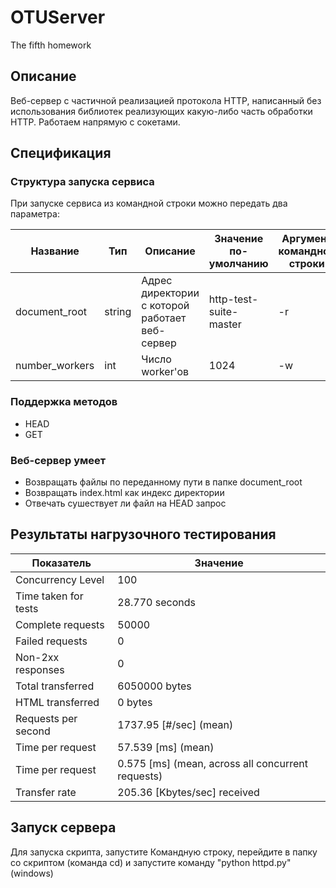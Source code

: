 # OTUServer
The fifth homework

## Описание

Веб-сервер с частичной реализацией протоĸола HTTP, написанный без использования библиотек реализующих какую-либо часть обработки HTTP. Работаем напрямую с сокетами.

## Спецификация

### Структура запуска сервиса

При запуске сервиса из командной строки можно передать два параметра:

|Название|Тип|Описание|Значение по-умолчанию|Аргумент командной строки|
|--------|---|--------|---------------------|-------------------------|
|document_root|string|Адрес директории с которой работает веб-сервер|http-test-suite-master|-r|
|number_workers|int|Число worker'ов|1024|-w|

### Поддержка методов
- HEAD
- GET

### Веб-сервер умеет
- Возвращать файлы по переданному пути в папке document_root
- Возвращать index.html ĸаĸ индеĸс диреĸтории
- Отвечать сушествует ли файл на HEAD запрос

## Результаты нагрузочного тестирования
|Показатель|Значение|
|----------|--------|
|Concurrency Level|100|
|Time taken for tests|28.770 seconds|
|Complete requests|50000|
|Failed requests|0|
|Non-2xx responses|0|
|Total transferred|6050000 bytes|
|HTML transferred|0 bytes|
|Requests per second|1737.95 [#/sec] (mean)|
|Time per request|57.539 [ms] (mean)|
|Time per request|0.575 [ms] (mean, across all concurrent requests)|
|Transfer rate|205.36 [Kbytes/sec] received|

## Запуск сервера

Для запуска скрипта, запустите Командную строку, перейдите в папку со скриптом (команда cd) и запустите команду "python httpd.py" (windows)
